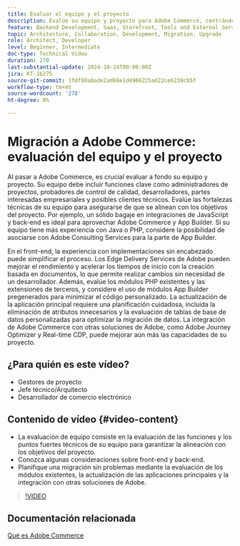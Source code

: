 ```yaml
---
title: Evaluar el equipo y el proyecto
description: Evalúe su equipo y proyecto para Adobe Commerce, centrándose en las funciones, los puntos fuertes técnicos, las consideraciones del front-end y el back-end para una migración correcta.
feature: Backend Development, Saas, Storefront, Tools and External Services
topic: Architecture, Collaboration, Development, Migration, Upgrade
role: Architect, Developer
level: Beginner, Intermediate
doc-type: Technical Video
duration: 270
last-substantial-update: 2024-10-24T00:00:00Z
jira: KT-16275
source-git-commit: 1fdf88a8ade2ad68e1d4966225ad22ce6239cb5f
workflow-type: tm+mt
source-wordcount: '278'
ht-degree: 0%

---
```



# Migración a Adobe Commerce: evaluación del equipo y el proyecto

Al pasar a Adobe Commerce, es crucial evaluar a fondo su equipo y proyecto. Su equipo debe incluir funciones clave como administradores de proyectos, probadores de control de calidad, desarrolladores, partes interesadas empresariales y posibles clientes técnicos. Evalúe las fortalezas técnicas de su equipo para asegurarse de que se alinean con los objetivos del proyecto. Por ejemplo, un sólido bagaje en integraciones de JavaScript y back-end es ideal para aprovechar Adobe Commerce y App Builder. Si su equipo tiene más experiencia con Java o PHP, considere la posibilidad de asociarse con Adobe Consulting Services para la parte de App Builder.

En el front-end, la experiencia con implementaciones sin encabezado puede simplificar el proceso. Los Edge Delivery Services de Adobe pueden mejorar el rendimiento y acelerar los tiempos de inicio con la creación basada en documentos, lo que permite realizar cambios sin necesidad de un desarrollador. Además, evalúe los módulos PHP existentes y las extensiones de terceros, y considere el uso de módulos App Builder pregenerados para minimizar el código personalizado. La actualización de la aplicación principal requiere una planificación cuidadosa, incluida la eliminación de atributos innecesarios y la evaluación de tablas de base de datos personalizadas para optimizar la migración de datos. La integración de Adobe Commerce con otras soluciones de Adobe, como Adobe Journey Optimizer y Real-time CDP, puede mejorar aún más las capacidades de su proyecto.

## ¿Para quién es este vídeo?

* Gestores de proyecto
* Jefe técnico/Arquitecto
* Desarrollador de comercio electrónico

## Contenido de vídeo {#video-content}

* La evaluación de equipo consiste en la evaluación de las funciones y los puntos fuertes técnicos de su equipo para garantizar la alineación con los objetivos del proyecto.
* Conozca algunas consideraciones sobre front-end y back-end.
* Planifique una migración sin problemas mediante la evaluación de los módulos existentes, la actualización de las aplicaciones principales y la integración con otras soluciones de Adobe.
 
>[!VIDEO](https://video.tv.adobe.com/v/3435682/?learn=on)

## Documentación relacionada

[Qué es Adobe Commerce](https://experienceleague.adobe.com/en/docs/commerce-admin/start/about)
